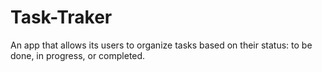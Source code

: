 # Task-Traker
An app that allows its users to organize tasks based on their status: to be done, in progress, or completed.
